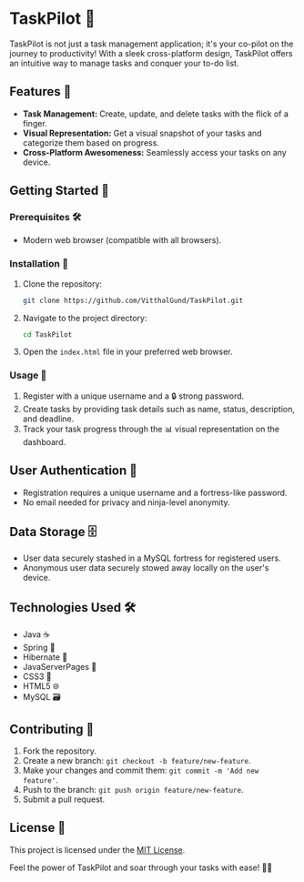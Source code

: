 # TaskPilot 🚀

TaskPilot is not just a task management application; it's your co-pilot on the journey to productivity! With a sleek cross-platform design, TaskPilot offers an intuitive way to manage tasks and conquer your to-do list.

## Features 🌟

- **Task Management:** Create, update, and delete tasks with the flick of a finger.
- **Visual Representation:** Get a visual snapshot of your tasks and categorize them based on progress.
- **Cross-Platform Awesomeness:** Seamlessly access your tasks on any device.

## Getting Started 🚀

### Prerequisites 🛠️

- Modern web browser (compatible with all browsers).

### Installation 🚀

1. Clone the repository:

   ```bash
   git clone https://github.com/VitthalGund/TaskPilot.git
   ```

2. Navigate to the project directory:

   ```bash
   cd TaskPilot
   ```

3. Open the `index.html` file in your preferred web browser.

### Usage 🚀

1. Register with a unique username and a 🔒 strong password.
2. Create tasks by providing task details such as name, status, description, and deadline.
3. Track your task progress through the 📊 visual representation on the dashboard.

## User Authentication 🔐

- Registration requires a unique username and a fortress-like password.
- No email needed for privacy and ninja-level anonymity.

## Data Storage 🗄️

- User data securely stashed in a MySQL fortress for registered users.
- Anonymous user data securely stowed away locally on the user's device.

## Technologies Used 🛠️

- Java ☕
- Spring 🌱
- Hibernate 🚀
- JavaServerPages 📄
- CSS3 🎨
- HTML5 🌐
- MySQL 🗃️

## Contributing 🤝

1. Fork the repository.
2. Create a new branch: `git checkout -b feature/new-feature`.
3. Make your changes and commit them: `git commit -m 'Add new feature'`.
4. Push to the branch: `git push origin feature/new-feature`.
5. Submit a pull request.

## License 📜

This project is licensed under the [MIT License](LICENSE).

Feel the power of TaskPilot and soar through your tasks with ease! 🚀✨
